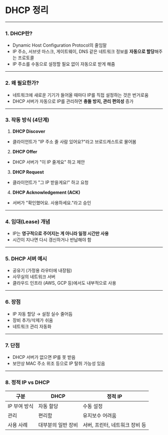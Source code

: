 # DHCP 정리
---
### 1. DHCP란?
- Dynamic Host Configuration Protocol의 줄임말
- IP 주소, 서브넷 마스크, 게이트웨이, DNS 같은 네트워크 정보를 **자동으로 할당**해주는 프로토콜
- IP 주소를 수동으로 설정할 필요 없이 자동으로 받게 해줌
---
### 2. 왜 필요한가?
- 네트워크에 새로운 기기가 들어올 때마다 IP를 직접 설정하는 것은 번거로움
- DHCP 서버가 자동으로 IP를 관리하면 **충돌 방지, 관리 편의성** 증가
---
### 3. 작동 방식 (4단계)
1. **DHCP Discover**
- 클라이언트가 "IP 주소 줄 사람 있어요?"라고 브로드캐스트로 물어봄
2. **DHCP Offer**
- DHCP 서버가 "이 IP 줄게요" 하고 제안
3. **DHCP Request**
- 클라이언트가 "그 IP 받을게요!" 하고 요청
4. **DHCP Acknowledgement (ACK)**
- 서버가 "확인했어요. 사용하세요."라고 승인
---
### 4. 임대(Lease) 개념
- IP는 **영구적으로 주어지는 게 아니라 일정 시간만 사용**
- 시간이 지나면 다시 갱신하거나 반납해야 함
---
### 5. DHCP 서버 예시
- 공유기 (가정용 라우터에 내장됨)
- 사무실의 네트워크 서버
- 클라우드 인프라 (AWS, GCP 등)에서도 내부적으로 사용
---
### 6. 장점
- IP 자동 할당 → 설정 실수 줄어듬
- 장비 추가/삭제가 쉬움
- 네트워크 관리 자동화
---
### 7. 단점
- DHCP 서버가 없으면 IP를 못 받음
- 보안상 MAC 주소 위조 등으로 IP 탈취 가능성 있음
---
### 8. 정적 IP vs DHCP
| 구분 | DHCP | 정적 IP |
|-------------|------------------------|--------------------------------|
| IP 부여 방식 | 자동 할당 | 수동 설정 |
| 관리 | 편리함 | 유지보수 어려움 |
| 사용 사례 | 대부분의 일반 장비 | 서버, 프린터, 네트워크 장비 등 |
